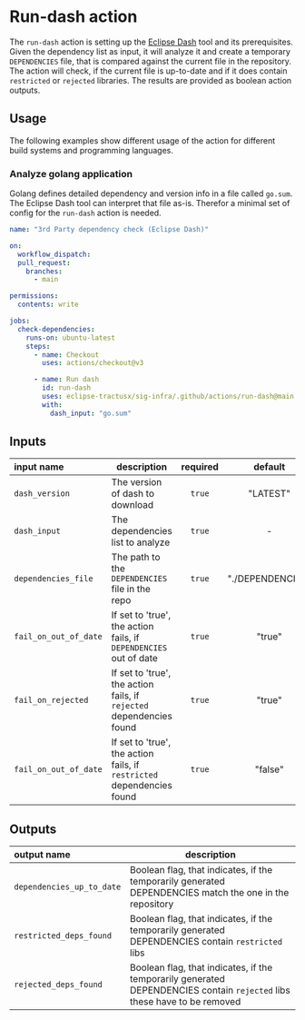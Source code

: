 # Run-dash action

The `run-dash` action is setting up the [Eclipse Dash](https://github.com/eclipse/dash-licenses) tool and its
prerequisites.
Given the dependency list as input, it will analyze it and create a temporary `DEPENDENCIES` file, that is compared
against the current file in the repository. The action will check, if the current file is up-to-date and if it does
contain
`restricted` or `rejected` libraries. The results are provided as boolean action outputs.

## Usage

The following examples show different usage of the action for different build systems and programming languages.

### Analyze golang application

Golang defines detailed dependency and version info in a file called `go.sum`. The Eclipse Dash tool can interpret that file
as-is. Therefor a minimal set of config for the `run-dash` action is needed.

```yaml
name: "3rd Party dependency check (Eclipse Dash)"

on:
  workflow_dispatch:
  pull_request:
    branches:
      - main

permissions:
  contents: write

jobs:
  check-dependencies:
    runs-on: ubuntu-latest
    steps:
      - name: Checkout
        uses: actions/checkout@v3

      - name: Run dash
        id: run-dash
        uses: eclipse-tractusx/sig-infra/.github/actions/run-dash@main
        with:
          dash_input: "go.sum"
```

## Inputs

| input name            | description                                                            | required |     default      |
|:----------------------|------------------------------------------------------------------------|:--------:|:----------------:|
| `dash_version`        | The version of dash to download                                        |  `true`  |     "LATEST"     |
| `dash_input`          | The dependencies list to analyze                                       |  `true`  |        -         |
| `dependencies_file`   | The path to the `DEPENDENCIES` file in the repo                        |  `true`  | "./DEPENDENCIES" |
| `fail_on_out_of_date` | If set to 'true', the action fails, if `DEPENDENCIES` out of date      |  `true`  |      "true"      |
| `fail_on_rejected`    | If set to 'true', the action fails, if `rejected` dependencies found   |  `true`  |      "true"      |
| `fail_on_out_of_date` | If set to 'true', the action fails, if `restricted` dependencies found |  `true`  |     "false"      |

## Outputs

| output name               | description                                                                                                              |
|:--------------------------|--------------------------------------------------------------------------------------------------------------------------|
| `dependencies_up_to_date` | Boolean flag, that indicates, if the temporarily generated DEPENDENCIES match the one in the repository                  |
| `restricted_deps_found`   | Boolean flag, that indicates, if the temporarily generated DEPENDENCIES contain `restricted` libs                        |
| `rejected_deps_found`     | Boolean flag, that indicates, if the temporarily generated DEPENDENCIES contain `rejected` libs these have to be removed |
